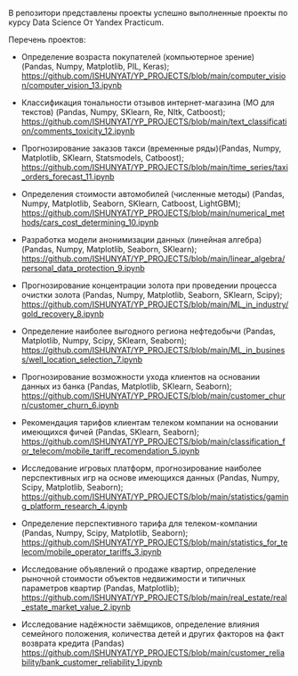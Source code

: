 В репозитори представлены проекты успешно выполненные проекты по курсу Data Science От Yandex Practicum.

Перечень проектов:

- Определение возраста покупателей (компьютерное зрение) (Pandas, Numpy, Matplotlib, PIL, Keras);
  https://github.com/ISHUNYAT/YP_PROJECTS/blob/main/computer_vision/computer_vision_13.ipynb
  
- Классификация тональности отзывов интернет-магазина (МО для текстов) (Pandas, Numpy, SKlearn, Re, Nltk, Catboost);
  https://github.com/ISHUNYAT/YP_PROJECTS/blob/main/text_classification/comments_toxicity_12.ipynb
  
- Прогнозирование заказов такси (временные ряды)(Pandas, Numpy, Matplotlib, SKlearn, Statsmodels, Catboost);
  https://github.com/ISHUNYAT/YP_PROJECTS/blob/main/time_series/taxi_orders_forecast_11.ipynb
  
- Определения стоимости автомобилей (численные методы) (Pandas, Numpy, Matplotlib, Seaborn, SKlearn, Catboost, LightGBM);
  https://github.com/ISHUNYAT/YP_PROJECTS/blob/main/numerical_methods/cars_cost_determining_10.ipynb
  
- Разработка модели анонимизации данных (линейная алгебра) (Pandas, Numpy, Matplotlib, Seaborn, SKlearn);
  https://github.com/ISHUNYAT/YP_PROJECTS/blob/main/linear_algebra/personal_data_protection_9.ipynb
  
- Прогнозирование концентрации золота при проведении процесса очистки золота (Pandas, Numpy, Matplotlib, Seaborn, SKlearn, Scipy);
  https://github.com/ISHUNYAT/YP_PROJECTS/blob/main/ML_in_industry/gold_recovery_8.ipynb
  
- Определение наиболее выгодного региона нефтедобычи (Pandas, Matplotlib, Numpy, Scipy, SKlearn, Seaborn);
  https://github.com/ISHUNYAT/YP_PROJECTS/blob/main/ML_in_business/well_location_selection_7.ipynb
  
- Прогнозирование возможности ухода клиентов на основании данных из банка (Pandas, Matplotlib, SKlearn, Seaborn);
  https://github.com/ISHUNYAT/YP_PROJECTS/blob/main/customer_churn/customer_churn_6.ipynb
  
- Рекомендация тарифов клиентам телеком компании на основании имеющихся фичей (Pandas, SKlearn, Seaborn);
  https://github.com/ISHUNYAT/YP_PROJECTS/blob/main/classification_for_telecom/mobile_tariff_recomendation_5.ipynb
  
- Исследование игровых платформ, прогнозирование наиболее перспективных игр на основе имеющихся данных (Pandas, Numpy, Scipy, Matplotlib, Seaborn);
  https://github.com/ISHUNYAT/YP_PROJECTS/blob/main/statistics/gaming_platform_research_4.ipynb
  
- Определение перспективного тарифа для телеком-компании (Pandas, Numpy, Scipy, Matplotlib, Seaborn);
  https://github.com/ISHUNYAT/YP_PROJECTS/blob/main/statistics_for_telecom/mobile_operator_tariffs_3.ipynb
  
- Исследование объявлений о продаже квартир, определение рыночной стоимости объектов недвижимости и типичных параметров квартир (Pandas, Matplotlib);
  https://github.com/ISHUNYAT/YP_PROJECTS/blob/main/real_estate/real_estate_market_value_2.ipynb
  
- Исследование надёжности заёмщиков, определение влияния семейного положения, количества детей и других факторов на факт возврата кредита (Pandas)
  https://github.com/ISHUNYAT/YP_PROJECTS/blob/main/customer_reliability/bank_customer_reliability_1.ipynb
